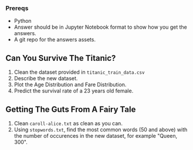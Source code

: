 ### Prereqs
- Python
- Answer should be in Jupyter Notebook format to show how you get the answers.
- A git repo for the answers assets.

## Can You Survive The Titanic?
1. Clean the dataset provided in `titanic_train_data.csv`
2. Describe the new dataset.
3. Plot the Age Distribution and Fare Distribution.
4. Predict the survival rate of a 23 years old female.

## Getting The Guts From A Fairy Tale
1. Clean `caroll-alice.txt` as clean as you can.
2. Using `stopwords.txt`, find the most common words (50 and above) with the number of occurences in the new dataset, for example "Queen, 300".